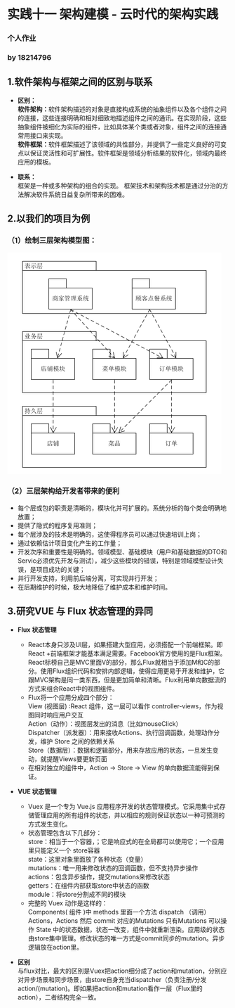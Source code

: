 
# 实践十一 架构建模 - 云时代的架构实践
### 个人作业 
### by 18214796


## 1.软件架构与框架之间的区别与联系
* <b>区别：</b>  
  <b>软件架构：</b>软件架构描述的对象是直接构成系统的抽象组件以及各个组件之间的连接，这些连接明确和相对细致地描述组件之间的通讯。在实现阶段，这些抽象组件被细化为实际的组件，比如具体某个类或者对象，组件之间的连接通常用接口来实现。  
  <b>软件框架：</b>软件框架描述了该领域的共性部分，并提供了一些定义良好的可变点以保证灵活性和可扩展性。软件框架是领域分析结果的软件化，领域内最终应用的模板。

* <b>联系：</b>  
  框架是一种或多种架构的组合的实现。
  框架技术和架构技术都是通过分治的方法解决软件系统日益复杂所带来的困难。

## 2.以我们的项目为例 
### （1）绘制三层架构模型图：
![三层架构模型](img/architecture_diagram/mm.png)

### （2）三层架构给开发者带来的便利
* 每个层或包的职责是清晰的，模块化并可扩展的。系统分析的每个类会明确地放置；
* 提供了隐式的程序复用准则；
* 每个层涉及的技术是明确的，这使得程序员可以通过快速培训上岗；
* 通过依赖估计项目变化产生的工作量；
* 开发次序和重要性是明确的。领域模型、基础模块（用户和基础数据的DTO和Servic必须优先开发与测试），减少这些模块的错误，特别是领域模型设计失误，是项目成功的关键；
* 并行开发支持，利用前后端分离，可实现并行开发；
* 在后期维护的时候，极大地降低了维护成本和维护时间。

## 3.研究VUE 与 Flux 状态管理的异同
* <b> Flux 状态管理 </b>  
  * React本身只涉及UI层，如果搭建大型应用，必须搭配一个前端框架。即React +前端框架才能基本满足需要。Facebook官方使用的是Flux框架。React标榜自己是MVC里面V的部分，那么Flux就相当于添加M和C的部分。使用Flux组织代码和安排内部逻辑，使得应用更易于开发和维护，它跟MVC架构是同一类东西，但是更加简单和清晰。Flux利用单向数据流的方式来组合React中的视图组件。  
  * Flux将一个应用分成四个部分：  
    View (视图层) :React 组件，这一层可以看作 controller-views，作为视图同时响应用户交互  
    Action（动作）：视图层发出的消息（比如mouseClick）  
    Dispatcher（派发器）：用来接收Actions、执行回调函数，处理动作分发，维护 Store 之间的依赖关系  
    Store（数据层）：数据和逻辑部分，用来存放应用的状态，一旦发生变动，就提醒Views要更新页面  
  * 在相对独立的组件中，Action -> Store -> View 的单向数据流能得到保证。  


* <b>VUE 状态管理 </b>  
  * Vuex 是一个专为 Vue.js 应用程序开发的状态管理模式。它采用集中式存储管理应用的所有组件的状态，并以相应的规则保证状态以一种可预测的方式发生变化。  
  * 状态管理包含以下几部分：  
    store：相当于一个容器，；它是响应式的在全局都可以使用它；一个应用里只能定义一个 store容器  
    state：这里对象里面放了各种状态（变量）  
    mutations：唯一用来修改状态的回调函数，但不支持异步操作  
    actions：包含异步操作，提交mutations来修改状态  
    getters：在组件内部获取store中状态的函数  
    module：将store分割成不同的模块  
  * 完整的 Vuex 动作是这样的：   
    Components( 组件 )中 methods 里面一个方法 dispatch （调用）Actions，Actions 然后 commit 对应的Mutations 只有Mutations 可以操作 State 中的状态数据，状态一改变，组件中就重新渲染。应用级的状态由store集中管理。修改状态的唯一方式是commit同步的mutation。异步逻辑放在action里。  

* <b>区别 </b>   
与flux对比，最大的区别是Vuex把action细分成了action和mutation，分别应对异步场景和同步场景，由store自身充当dispatcher（负责注册/分发action/(mutation)。即如果把action和mutation看作一层（Flux里的action），二者结构完全一致。